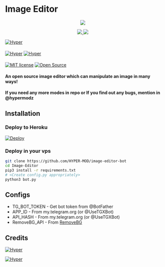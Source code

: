 # Image Editor

<p align="center">
  <a href="https://www.python.org">
    <img src="http://ForTheBadge.com/images/badges/made-with-python.svg">

  </a>
</p>
<p align="center">
  <a href="https://github.com/HYPER-MOD/image-editor-bot/stargazers">
    <img src="https://img.shields.io/github/stars/HYPER-MOD/image-editor-bot?style=social">

  </a>
  
  <a href="https://github.com/HYPER-MOD/image-editor-bot/fork">
    <img src="https://img.shields.io/github/forks/HYPER-MOD/image-editor-bot?label=Fork&style=social">

  </a>  
</p>

[![Hyper](https://img.shields.io/badge/HyperMod-Channel-orange?style=for-the-badge&logo=telegram)](https://t.me/hypermodofficial)  
ㅤㅤㅤㅤㅤㅤㅤ  
[![Hyper](https://img.shields.io/badge/HyperMod-Support-red?style=flat&logo=telegram)](https://telegram.dog/TroJanzSupport)  [![Hyper](https://img.shields.io/badge/HyperMod-Website-red?style=flat&logo=CodersRank)](https://hypermodz.ml)  
ㅤㅤㅤㅤㅤㅤㅤ  
[![MIT license](https://img.shields.io/badge/License-MIT-blue?style=flat)](https://github.com/HYPER-MOD/image-editor-bot/blob/main/COPYING)  [![Open Source](https://badges.frapsoft.com/os/v2/open-source.svg?v=103)](https://github.com/HYPER-MOD/image-editor-bot)





#### An open source image editor which can manipulate an image in many ways!
#### If you need any more modes in repo or If you find out any bugs, mention in @hypermodz

## Installation

### Deploy to Heroku
[![Deploy](https://www.herokucdn.com/deploy/button.svg)](https://heroku.com/deploy?template=https://github.com/HYPER-MOD/image-editor-bot)

### Deploy in your vps
```sh
git clone https://github.com/HYPER-MOD/image-editor-bot
cd Image-Editor
pip3 install -r requirements.txt
# <Create config.py appropriately>
python3 bot.py
```

## Configs

* TG_BOT_TOKEN  - Get bot token from @BotFather
* APP_ID        - From my.telegram.org (or @UseTGXBot)
* API_HASH      - From my.telegram.org (or @UseTGXBot)
* RemoveBG_API  - From [RemoveBG](https://www.remove.bg/b/background-removal-api)

## Credits

[![Hyper](https://img.shields.io/badge/Stack_Overflow-FE7A16?style=for-the-badge&logo=stack-overflow&logoColor=white)](https://stackoverflow.com/)

[![Hyper](https://img.shields.io/badge/Pyrogram%20-%23F37626.svg?&style=for-the-badge&logo=telegram&logoColor=white)](https://github.com/pyrogram/pyrogram)
